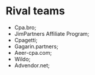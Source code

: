 # Rival teams

- Cpa.bro;
- JimPartners Affiliate Program;
- Cpagetti;
- Gagarin.partners;
- Aeer-cpa.com; 
- Wildo;
- Advendor.net;

